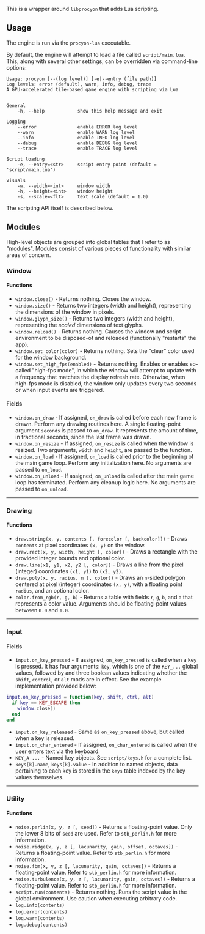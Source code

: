 This is a wrapper around `libprocyon` that adds Lua scripting. 

## Usage
The engine is run via the `procyon-lua` executable.

By default, the engine will attempt to load a file called `script/main.lua`.  This, along with several other settings, can be overridden via command-line options:

```
Usage: procyon [--(log level)] [-e|--entry (file path)]
Log levels: error (default), warn, info, debug, trace
A GPU-accelerated tile-based game engine with scripting via Lua


General
    -h, --help            show this help message and exit

Logging
    --error               enable ERROR log level
    --warn                enable WARN log level
    --info                enable INFO log level
    --debug               enable DEBUG log level
    --trace               enable TRACE log level

Script loading
    -e, --entry=<str>     script entry point (default = 'script/main.lua')

Visuals
    -w, --width=<int>     window width
    -h, --height=<int>    window height
    -s, --scale=<flt>     text scale (default = 1.0)
```

The scripting API itself is described below.

## Modules

High-level objects are grouped into global tables that I refer to as "modules".  Modules consist of various pieces of functionality with similar areas of concern.

### Window

#### Functions
- `window.close()` - Returns nothing.  Closes the window.
- `window.size()` - Returns two integers (width and height), representing the dimensions of the window in pixels.
- `window.glyph_size()` - Returns two integers (width and height), representing the *scaled* dimensions of text glyphs.
- `window.reload()` - Returns nothing.  Causes the window and script environment to be disposed-of and reloaded (functionally "restarts" the app).
- `window.set_color(color)` - Returns nothing.  Sets the "clear" color used for the window background.
- `window.set_high_fps(enabled)` - Returns nothing.  Enables or enables so-called "high-fps mode", in which the window will attempt to update
  with a frequency that matches the display refresh rate.  Otherwise, when high-fps mode is disabled, the window only updates every two seconds
  or when input events are triggered.

#### Fields
- `window.on_draw` - If assigned, `on_draw` is called before each new frame is drawn.  Perform any drawing routines here.
  A single floating-point argument `seconds` is passed to `on_draw`.  It represents the amount of time, in fractional seconds, since the last frame was drawn.
- `window.on_resize` - If assigned, `on_resize` is called when the window is resized.  Two arguments, `width` and `height`, are passed to the function. 
- `window.on_load` - If assigned, `on_load` is called prior to the beginning of the main game loop.  Perform any initialization here.  No arguments are passed to `on_load`.
- `window.on_unload` - If assigned, `on_unload` is called after the main game loop has terminated.  Perform any cleanup logic here.  No arguments are passed to `on_unload`.

---

### Drawing

#### Functions
- `draw.string(x, y, contents [, forecolor [, backcolor]])` - Draws `contents` at pixel coordinates `(x, y)` on the window. 
- `draw.rect(x, y, width, height [, color])` - Draws a rectangle with the provided integer bounds and optional color.
- `draw.line(x1, y1, x2, y2 [, color])` - Draws a line from the pixel (integer) coordinates `(x1, y1)` to `(x2, y2)`.
- `draw.poly(x, y, radius, n [, color])` - Draws an `n`-sided polygon centered at pixel (integer) coordinates `(x, y)`, with a floating point `radius`, and an optional color.
- `color.from_rgb(r, g, b)` - Returns a table with fields `r`, `g`, `b`, and `a` that represents a color value.  Arguments should be floating-point values between `0.0` and `1.0`.

---

### Input

#### Fields
- `input.on_key_pressed` - If assigned, `on_key_pressed` is called when a key is pressed.  It has four arguments: `key`, which is one of the `KEY_...` global values, followed by and  three boolean values indicating whether the `shift`, `control`, or `alt` mods are in effect.  See the example implementation provided below:

```lua
input.on_key_pressed = function(key, shift, ctrl, alt)
  if key == KEY_ESCAPE then
    window.close()
  end
end
```

- `input.on_key_released` - Same as `on_key_pressed` above, but called when a key is released.
- `input.on_char_entered` - If assigned, `on_char_entered` is called when the user enters text via the keyboard.
- `KEY_A ...` - Named key objects.  See `script/keys.h` for a complete list.
- `keys[k].name`, `keys[k].value` - In addition to named objects, data pertaining to each key is stored in the `keys` table indexed by the key values themselves.

---

### Utility

#### Functions
- `noise.perlin(x, y, z [, seed])` - Returns a floating-point value.  Only the lower 8 bits of `seed` are used.  Refer to `stb_perlin.h` for more information.
- `noise.ridge(x, y, z [, lacunarity, gain, offset, octaves])` - Returns a floating-point value.  Refer to `stb_perlin.h` for more information.
- `noise.fbm(x, y, z [, lacunarity, gain, octaves])` - Returns a floating-point value.  Refer to `stb_perlin.h` for more information.
- `noise.turbulence(x, y, z [, lacunarity, gain, octaves])` - Returns a floating-point value.  Refer to `stb_perlin.h` for more information.
- `script.run(contents)` - Returns nothing.  Runs the script value in the global environment.  Use caution when executing arbitrary code.
- `log.info(contents)`
- `log.error(contents)`
- `log.warn(contents)`
- `log.debug(contents)`

